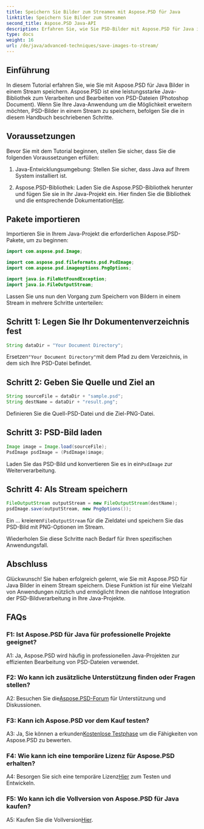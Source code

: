 ```yaml
---
title: Speichern Sie Bilder zum Streamen mit Aspose.PSD für Java
linktitle: Speichern Sie Bilder zum Streamen
second_title: Aspose.PSD Java-API
description: Erfahren Sie, wie Sie PSD-Bilder mit Aspose.PSD für Java in einem Stream speichern. Befolgen Sie unsere Schritt-für-Schritt-Anleitung für eine effiziente Bildverarbeitung.
type: docs
weight: 16
url: /de/java/advanced-techniques/save-images-to-stream/
---
```

## Einführung

In diesem Tutorial erfahren Sie, wie Sie mit Aspose.PSD für Java Bilder in einem Stream speichern. Aspose.PSD ist eine leistungsstarke Java-Bibliothek zum Verarbeiten und Bearbeiten von PSD-Dateien (Photoshop Document). Wenn Sie Ihre Java-Anwendung um die Möglichkeit erweitern möchten, PSD-Bilder in einem Stream zu speichern, befolgen Sie die in diesem Handbuch beschriebenen Schritte.

## Voraussetzungen

Bevor Sie mit dem Tutorial beginnen, stellen Sie sicher, dass Sie die folgenden Voraussetzungen erfüllen:

1. Java-Entwicklungsumgebung: Stellen Sie sicher, dass Java auf Ihrem System installiert ist.

2.  Aspose.PSD-Bibliothek: Laden Sie die Aspose.PSD-Bibliothek herunter und fügen Sie sie in Ihr Java-Projekt ein. Hier finden Sie die Bibliothek und die entsprechende Dokumentation[Hier](https://reference.aspose.com/psd/java/).

## Pakete importieren

Importieren Sie in Ihrem Java-Projekt die erforderlichen Aspose.PSD-Pakete, um zu beginnen:

```java
import com.aspose.psd.Image;

import com.aspose.psd.fileformats.psd.PsdImage;
import com.aspose.psd.imageoptions.PngOptions;

import java.io.FileNotFoundException;
import java.io.FileOutputStream;
```

Lassen Sie uns nun den Vorgang zum Speichern von Bildern in einem Stream in mehrere Schritte unterteilen:

## Schritt 1: Legen Sie Ihr Dokumentenverzeichnis fest

```java
String dataDir = "Your Document Directory";
```

 Ersetzen`"Your Document Directory"`mit dem Pfad zu dem Verzeichnis, in dem sich Ihre PSD-Datei befindet.

## Schritt 2: Geben Sie Quelle und Ziel an

```java
String sourceFile = dataDir + "sample.psd";
String destName = dataDir + "result.png";
```

Definieren Sie die Quell-PSD-Datei und die Ziel-PNG-Datei.

## Schritt 3: PSD-Bild laden

```java
Image image = Image.load(sourceFile);
PsdImage psdImage = (PsdImage)image;
```

 Laden Sie das PSD-Bild und konvertieren Sie es in ein`PsdImage` zur Weiterverarbeitung.

## Schritt 4: Als Stream speichern

```java
FileOutputStream outputStream = new FileOutputStream(destName);
psdImage.save(outputStream, new PngOptions());
```

 Ein ... kreieren`FileOutputStream` für die Zieldatei und speichern Sie das PSD-Bild mit PNG-Optionen im Stream.

Wiederholen Sie diese Schritte nach Bedarf für Ihren spezifischen Anwendungsfall.

## Abschluss

Glückwunsch! Sie haben erfolgreich gelernt, wie Sie mit Aspose.PSD für Java Bilder in einem Stream speichern. Diese Funktion ist für eine Vielzahl von Anwendungen nützlich und ermöglicht Ihnen die nahtlose Integration der PSD-Bildverarbeitung in Ihre Java-Projekte.

## FAQs

### F1: Ist Aspose.PSD für Java für professionelle Projekte geeignet?

A1: Ja, Aspose.PSD wird häufig in professionellen Java-Projekten zur effizienten Bearbeitung von PSD-Dateien verwendet.

### F2: Wo kann ich zusätzliche Unterstützung finden oder Fragen stellen?

 A2: Besuchen Sie die[Aspose.PSD-Forum](https://forum.aspose.com/c/psd/34) für Unterstützung und Diskussionen.

### F3: Kann ich Aspose.PSD vor dem Kauf testen?

A3: Ja, Sie können a erkunden[Kostenlose Testphase](https://releases.aspose.com/) um die Fähigkeiten von Aspose.PSD zu bewerten.

### F4: Wie kann ich eine temporäre Lizenz für Aspose.PSD erhalten?

 A4: Besorgen Sie sich eine temporäre Lizenz[Hier](https://purchase.aspose.com/temporary-license/) zum Testen und Entwickeln.

### F5: Wo kann ich die Vollversion von Aspose.PSD für Java kaufen?

 A5: Kaufen Sie die Vollversion[Hier](https://purchase.aspose.com/buy).